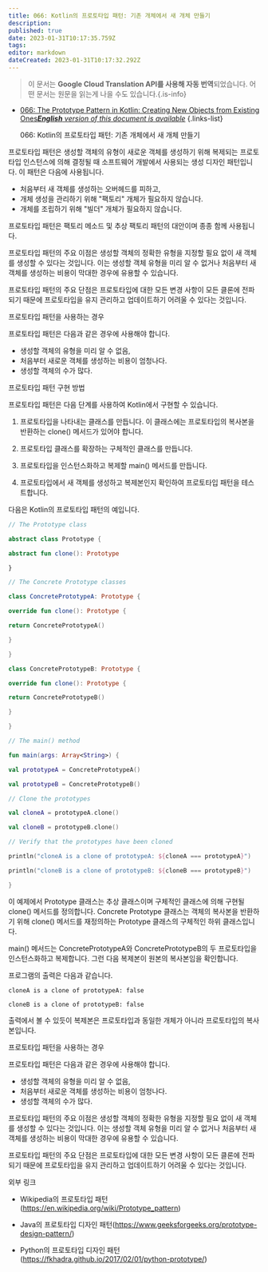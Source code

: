 ```yaml
---
title: 066: Kotlin의 프로토타입 패턴: 기존 개체에서 새 개체 만들기
description: 
published: true
date: 2023-01-31T10:17:35.759Z
tags: 
editor: markdown
dateCreated: 2023-01-31T10:17:32.292Z
---
```


> 이 문서는 **Google Cloud Translation API를 사용해 자동 번역**되었습니다.
어떤 문서는 원문을 읽는게 나을 수도 있습니다.{.is-info}

- [066: The Prototype Pattern in Kotlin: Creating New Objects from Existing Ones***English** version of this document is available*](/en/Knowledge-base/Kotlin/Learning/066-the-prototype-pattern-in-kotlin-creating-new-objects-from-existing-ones)
{.links-list}


  066: Kotlin의 프로토타입 패턴: 기존 개체에서 새 개체 만들기

프로토타입 패턴은 생성할 객체의 유형이 새로운 객체를 생성하기 위해 복제되는 프로토타입 인스턴스에 의해 결정될 때 소프트웨어 개발에서 사용되는 생성 디자인 패턴입니다. 이 패턴은 다음에 사용됩니다.

- 처음부터 새 객체를 생성하는 오버헤드를 피하고,
- 개체 생성을 관리하기 위해 "팩토리" 개체가 필요하지 않습니다.
- 개체를 조립하기 위해 "빌더" 개체가 필요하지 않습니다.

프로토타입 패턴은 팩토리 메소드 및 추상 팩토리 패턴의 대안이며 종종 함께 사용됩니다.

프로토타입 패턴의 주요 이점은 생성할 객체의 정확한 유형을 지정할 필요 없이 새 객체를 생성할 수 있다는 것입니다. 이는 생성할 객체 유형을 미리 알 수 없거나 처음부터 새 객체를 생성하는 비용이 막대한 경우에 유용할 수 있습니다.

프로토타입 패턴의 주요 단점은 프로토타입에 대한 모든 변경 사항이 모든 클론에 전파되기 때문에 프로토타입을 유지 관리하고 업데이트하기 어려울 수 있다는 것입니다.

프로토타입 패턴을 사용하는 경우

프로토타입 패턴은 다음과 같은 경우에 사용해야 합니다.

- 생성할 객체의 유형을 미리 알 수 없음,
- 처음부터 새로운 객체를 생성하는 비용이 엄청나다.
- 생성할 객체의 수가 많다.

프로토타입 패턴 구현 방법

프로토타입 패턴은 다음 단계를 사용하여 Kotlin에서 구현할 수 있습니다.

1. 프로토타입을 나타내는 클래스를 만듭니다. 이 클래스에는 프로토타입의 복사본을 반환하는 clone() 메서드가 있어야 합니다.

2. 프로토타입 클래스를 확장하는 구체적인 클래스를 만듭니다.

3. 프로토타입을 인스턴스화하고 복제할 main() 메서드를 만듭니다.

4. 프로토타입에서 새 객체를 생성하고 복제본인지 확인하여 프로토타입 패턴을 테스트합니다.

다음은 Kotlin의 프로토타입 패턴의 예입니다.

```kotlin
// The Prototype class

abstract class Prototype {

abstract fun clone(): Prototype

}

// The Concrete Prototype classes

class ConcretePrototypeA: Prototype {

override fun clone(): Prototype {

return ConcretePrototypeA()

}

}

class ConcretePrototypeB: Prototype {

override fun clone(): Prototype {

return ConcretePrototypeB()

}

}

// The main() method

fun main(args: Array<String>) {

val prototypeA = ConcretePrototypeA()

val prototypeB = ConcretePrototypeB()

// Clone the prototypes

val cloneA = prototypeA.clone()

val cloneB = prototypeB.clone()

// Verify that the prototypes have been cloned

println("cloneA is a clone of prototypeA: ${cloneA === prototypeA}")

println("cloneB is a clone of prototypeB: ${cloneB === prototypeB}")

}
```

이 예제에서 Prototype 클래스는 추상 클래스이며 구체적인 클래스에 의해 구현될 clone() 메서드를 정의합니다. Concrete Prototype 클래스는 객체의 복사본을 반환하기 위해 clone() 메서드를 재정의하는 Prototype 클래스의 구체적인 하위 클래스입니다.

main() 메서드는 ConcretePrototypeA와 ConcretePrototypeB의 두 프로토타입을 인스턴스화하고 복제합니다. 그런 다음 복제본이 원본의 복사본임을 확인합니다.

프로그램의 출력은 다음과 같습니다.

```
cloneA is a clone of prototypeA: false

cloneB is a clone of prototypeB: false
```

출력에서 볼 수 있듯이 복제본은 프로토타입과 동일한 개체가 아니라 프로토타입의 복사본입니다.

프로토타입 패턴을 사용하는 경우

프로토타입 패턴은 다음과 같은 경우에 사용해야 합니다.

- 생성할 객체의 유형을 미리 알 수 없음,
- 처음부터 새로운 객체를 생성하는 비용이 엄청나다.
- 생성할 객체의 수가 많다.

프로토타입 패턴의 주요 이점은 생성할 객체의 정확한 유형을 지정할 필요 없이 새 객체를 생성할 수 있다는 것입니다. 이는 생성할 객체 유형을 미리 알 수 없거나 처음부터 새 객체를 생성하는 비용이 막대한 경우에 유용할 수 있습니다.

프로토타입 패턴의 주요 단점은 프로토타입에 대한 모든 변경 사항이 모든 클론에 전파되기 때문에 프로토타입을 유지 관리하고 업데이트하기 어려울 수 있다는 것입니다.

외부 링크

- Wikipedia의 프로토타입 패턴(https://en.wikipedia.org/wiki/Prototype_pattern)

- Java의 프로토타입 디자인 패턴(https://www.geeksforgeeks.org/prototype-design-pattern/)

- Python의 프로토타입 디자인 패턴 (https://fkhadra.github.io/2017/02/01/python-prototype/)